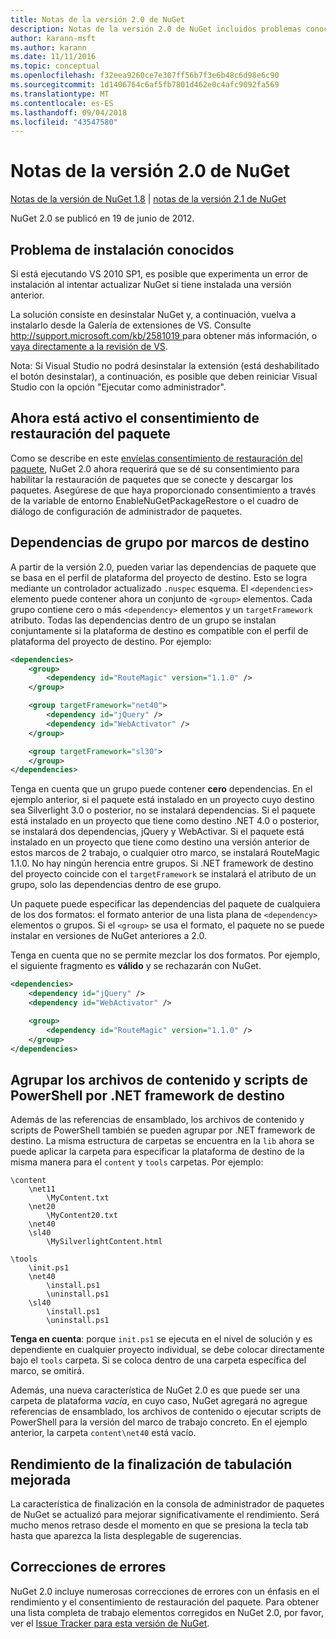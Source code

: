 ```yaml
---
title: Notas de la versión 2.0 de NuGet
description: Notas de la versión 2.0 de NuGet incluidos problemas conocidos, correcciones de errores, características agregadas y dcr.
author: karann-msft
ms.author: karann
ms.date: 11/11/2016
ms.topic: conceptual
ms.openlocfilehash: f32eea9260ce7e307ff56b7f3e6b48c6d98e6c90
ms.sourcegitcommit: 1d1406764c6af5fb7801d462e0c4afc9092fa569
ms.translationtype: MT
ms.contentlocale: es-ES
ms.lasthandoff: 09/04/2018
ms.locfileid: "43547580"
---
```

# <a name="nuget-20-release-notes"></a>Notas de la versión 2.0 de NuGet

[Notas de la versión de NuGet 1.8](../release-notes/nuget-1.8.md) | [notas de la versión 2.1 de NuGet](../release-notes/nuget-2.1.md)

NuGet 2.0 se publicó en 19 de junio de 2012.

## <a name="known-installation-issue"></a>Problema de instalación conocidos
Si está ejecutando VS 2010 SP1, es posible que experimenta un error de instalación al intentar actualizar NuGet si tiene instalada una versión anterior.

La solución consiste en desinstalar NuGet y, a continuación, vuelva a instalarlo desde la Galería de extensiones de VS.  Consulte [ http://support.microsoft.com/kb/2581019 ](http://support.microsoft.com/kb/2581019) para obtener más información, o [vaya directamente a la revisión de VS](http://bit.ly/vsixcertfix).

Nota: Si Visual Studio no podrá desinstalar la extensión (está deshabilitado el botón desinstalar), a continuación, es posible que deben reiniciar Visual Studio con la opción "Ejecutar como administrador".

## <a name="package-restore-consent-is-now-active"></a>Ahora está activo el consentimiento de restauración del paquete

Como se describe en este [envíelas consentimiento de restauración del paquete](http://blog.nuget.org/20120518/package-restore-and-consent.html), NuGet 2.0 ahora requerirá que se dé su consentimiento para habilitar la restauración de paquetes que se conecte y descargar los paquetes. Asegúrese de que haya proporcionado consentimiento a través de la variable de entorno EnableNuGetPackageRestore o el cuadro de diálogo de configuración de administrador de paquetes.

## <a name="group-dependencies-by-target-frameworks"></a>Dependencias de grupo por marcos de destino

A partir de la versión 2.0, pueden variar las dependencias de paquete que se basa en el perfil de plataforma del proyecto de destino. Esto se logra mediante un controlador actualizado `.nuspec` esquema. El `<dependencies>` elemento puede contener ahora un conjunto de `<group>` elementos. Cada grupo contiene cero o más `<dependency>` elementos y un `targetFramework` atributo. Todas las dependencias dentro de un grupo se instalan conjuntamente si la plataforma de destino es compatible con el perfil de plataforma del proyecto de destino. Por ejemplo:

```xml
<dependencies>
    <group>
        <dependency id="RouteMagic" version="1.1.0" />
    </group>

    <group targetFramework="net40">
        <dependency id="jQuery" />
        <dependency id="WebActivator" />
    </group>

    <group targetFramework="sl30">
    </group>
</dependencies>
```

Tenga en cuenta que un grupo puede contener **cero** dependencias. En el ejemplo anterior, si el paquete está instalado en un proyecto cuyo destino sea Silverlight 3.0 o posterior, no se instalará dependencias. Si el paquete está instalado en un proyecto que tiene como destino .NET 4.0 o posterior, se instalará dos dependencias, jQuery y WebActivar.  Si el paquete está instalado en un proyecto que tiene como destino una versión anterior de estos marcos de 2 trabajo, o cualquier otro marco, se instalará RouteMagic 1.1.0. No hay ningún herencia entre grupos. Si .NET framework de destino del proyecto coincide con el `targetFramework` se instalará el atributo de un grupo, solo las dependencias dentro de ese grupo.

Un paquete puede especificar las dependencias del paquete de cualquiera de los dos formatos: el formato anterior de una lista plana de `<dependency>` elementos o grupos. Si el `<group>` se usa el formato, el paquete no se puede instalar en versiones de NuGet anteriores a 2.0.

Tenga en cuenta que no se permite mezclar los dos formatos. Por ejemplo, el siguiente fragmento es **válido** y se rechazarán con NuGet.

```xml
<dependencies>
    <dependency id="jQuery" />
    <dependency id="WebActivator" />

    <group>
        <dependency id="RouteMagic" version="1.1.0" />
    </group>
</dependencies>
```

## <a name="grouping-content-files-and-powershell-scripts-by-target-framework"></a>Agrupar los archivos de contenido y scripts de PowerShell por .NET framework de destino

Además de las referencias de ensamblado, los archivos de contenido y scripts de PowerShell también se pueden agrupar por .NET framework de destino. La misma estructura de carpetas se encuentra en la `lib` ahora se puede aplicar la carpeta para especificar la plataforma de destino de la misma manera para el `content` y `tools` carpetas. Por ejemplo:

    \content
        \net11
            \MyContent.txt
        \net20
            \MyContent20.txt
        \net40
        \sl40
            \MySilverlightContent.html

    \tools
        \init.ps1
        \net40
            \install.ps1
            \uninstall.ps1
        \sl40
            \install.ps1
            \uninstall.ps1

**Tenga en cuenta**: porque `init.ps1` se ejecuta en el nivel de solución y es dependiente en cualquier proyecto individual, se debe colocar directamente bajo el `tools` carpeta. Si se coloca dentro de una carpeta específica del marco, se omitirá.

Además, una nueva característica de NuGet 2.0 es que puede ser una carpeta de plataforma *vacía*, en cuyo caso, NuGet agregará no agregue referencias de ensamblado, los archivos de contenido o ejecutar scripts de PowerShell para la versión del marco de trabajo concreto. En el ejemplo anterior, la carpeta `content\net40` está vacío.

## <a name="improved-tab-completion-performance"></a>Rendimiento de la finalización de tabulación mejorada
La característica de finalización en la consola de administrador de paquetes de NuGet se actualizó para mejorar significativamente el rendimiento. Será mucho menos retraso desde el momento en que se presiona la tecla tab hasta que aparezca la lista desplegable de sugerencias.

## <a name="bug-fixes"></a>Correcciones de errores
NuGet 2.0 incluye numerosas correcciones de errores con un énfasis en el rendimiento y el consentimiento de restauración del paquete.
Para obtener una lista completa de trabajo elementos corregidos en NuGet 2.0, por favor, ver el [Issue Tracker para esta versión de NuGet](http://nuget.codeplex.com/workitem/list/advanced?keyword=&status=Closed&type=All&priority=All&release=NuGet%202.0&assignedTo=All&component=All&sortField=Votes&sortDirection=Descending&page=0).
